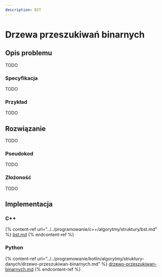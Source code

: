 ```yaml
---
description: BST
---
```


# Drzewa przeszukiwań binarnych

## Opis problemu

TODO

### Specyfikacja

TODO

### Przykład

TODO

## Rozwiązanie

TODO

### Pseudokod

TODO

### Złożoność

TODO

## Implementacja

### C++

{% content-ref url="../../programowanie/c++/algorytmy/struktury/bst.md" %}
[bst.md](../../programowanie/c++/algorytmy/struktury/bst.md)
{% endcontent-ref %}

### Python

{% content-ref url="../../programowanie/kotlin/algorytmy/struktury-danych/drzewo-przeszukiwan-binarnych.md" %}
[drzewo-przeszukiwan-binarnych.md](../../programowanie/kotlin/algorytmy/struktury-danych/drzewo-przeszukiwan-binarnych.md)
{% endcontent-ref %}
